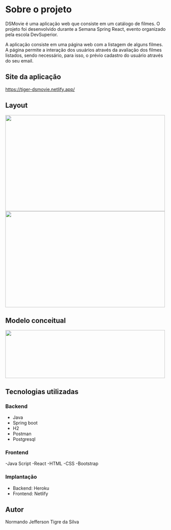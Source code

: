 # Sobre o projeto
DSMovie é uma aplicação web que consiste em um catálogo de filmes. O projeto foi desenvolvido durante a Semana Spring React, evento organizado pela escola DevSuperior.

A aplicação consiste em uma página web com a listagem de alguns filmes. A página permite a interação dos usuários através da avaliação dos filmes 
listados, sendo necessário, para isso, o prévio cadastro do usuário através do seu email.

## Site da aplicação
https://tiger-dsmovie.netlify.app/

## Layout
<div>
 <img src="https://user-images.githubusercontent.com/85883895/168683708-ff307265-183d-4219-858d-fbd5fa935c60.png" width="500px" height="300px" /> <br/>
 <img src="https://user-images.githubusercontent.com/85883895/168684004-e4312b5a-8e58-4a7e-b5f9-14b84b66fa7d.png" width="500px" height="300px" />
</div>

## Modelo conceitual
<div>
 <img src="https://user-images.githubusercontent.com/85883895/168684457-0354e2ad-aeac-40c8-b98e-a40b0dbd47c9.png" width="500px" height="150px" /> 
</div>

## Tecnologias utilizadas

### Backend
- Java
- Spring boot
- H2
- Postman
- Postgresql

### Frontend
-Java Script
-React
-HTML
-CSS
-Bootstrap

### Implantação
- Backend: Heroku
- Frontend: Netlify

## Autor
Normando Jefferson Tigre da Silva
